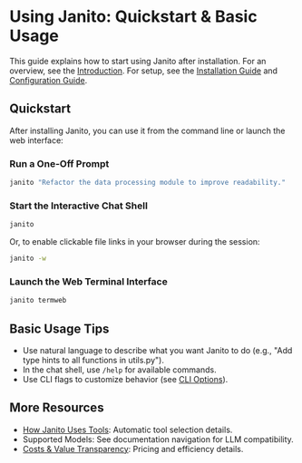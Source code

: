 # Using Janito: Quickstart & Basic Usage

This guide explains how to start using Janito after installation. For an overview, see the [Introduction](../index.md). For setup, see the [Installation Guide](installation.md) and [Configuration Guide](configuration.md).

## Quickstart

After installing Janito, you can use it from the command line or launch the web interface:

### Run a One-Off Prompt
```bash
janito "Refactor the data processing module to improve readability."
```

### Start the Interactive Chat Shell
```bash
janito
```

Or, to enable clickable file links in your browser during the session:
```bash
janito -w
```

### Launch the Web Terminal Interface
```bash
janito termweb
```

## Basic Usage Tips
- Use natural language to describe what you want Janito to do (e.g., "Add type hints to all functions in utils.py").
- In the chat shell, use `/help` for available commands.
- Use CLI flags to customize behavior (see [CLI Options](../reference/cli-options.md)).

## More Resources

- [How Janito Uses Tools](using_tools.md): Automatic tool selection details.
- Supported Models: See documentation navigation for LLM compatibility.
- [Costs & Value Transparency](../about/costs.md): Pricing and efficiency details.

